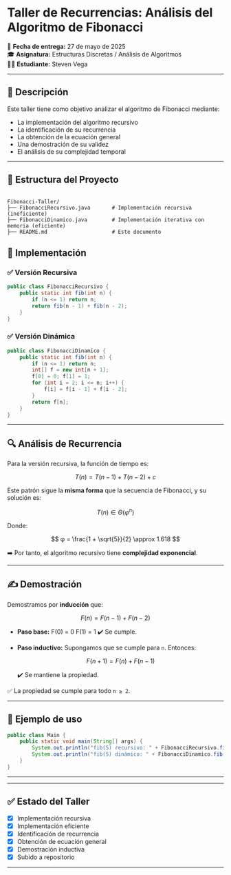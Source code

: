 


# Taller de Recurrencias: Análisis del Algoritmo de Fibonacci

📅 **Fecha de entrega:** 27 de mayo de 2025  
🎓 **Asignatura:** Estructuras Discretas / Análisis de Algoritmos  
👨‍💻 **Estudiante:** Steven Vega 

---

## 📌 Descripción

Este taller tiene como objetivo analizar el algoritmo de Fibonacci mediante:

- La implementación del algoritmo recursivo
- La identificación de su recurrencia
- La obtención de la ecuación general
- Una demostración de su validez
- El análisis de su complejidad temporal

---

## 📁 Estructura del Proyecto

```

Fibonacci-Taller/
├── FibonacciRecursivo.java       # Implementación recursiva (ineficiente)
├── FibonacciDinamico.java        # Implementación iterativa con memoria (eficiente)
├── README.md                     # Este documento

````



## 🧠 Implementación

### ✅ Versión Recursiva

```java
public class FibonacciRecursivo {
    public static int fib(int n) {
        if (n <= 1) return n;
        return fib(n - 1) + fib(n - 2);
    }
}
````

### ✅ Versión Dinámica

```java
public class FibonacciDinamico {
    public static int fib(int n) {
        if (n <= 1) return n;
        int[] f = new int[n + 1];
        f[0] = 0; f[1] = 1;
        for (int i = 2; i <= n; i++) {
            f[i] = f[i - 1] + f[i - 2];
        }
        return f[n];
    }
}
```

---

## 🔍 Análisis de Recurrencia

Para la versión recursiva, la función de tiempo es:

$$
T(n) = T(n - 1) + T(n - 2) + c
$$

Este patrón sigue la **misma forma** que la secuencia de Fibonacci, y su solución es:

$$
T(n) ∈ Θ(φ^n)
$$

Donde:

$$
φ = \frac{1 + \sqrt{5}}{2} \approx 1.618
$$

➡️ Por tanto, el algoritmo recursivo tiene **complejidad exponencial**.

---

## ✍️ Demostración

Demostramos por **inducción** que:

$$
F(n) = F(n - 1) + F(n - 2)
$$

* **Paso base:**
  F(0) = 0
  F(1) = 1
  ✔️ Se cumple.

* **Paso inductivo:**
  Supongamos que se cumple para `n`.
  Entonces:

  $$
  F(n + 1) = F(n) + F(n - 1)
  $$

  ✔️ Se mantiene la propiedad.

✅ La propiedad se cumple para todo `n ≥ 2`.

---

## 🚀 Ejemplo de uso

```java
public class Main {
    public static void main(String[] args) {
        System.out.println("fib(5) recursivo: " + FibonacciRecursivo.fib(5));
        System.out.println("fib(5) dinámico: " + FibonacciDinamico.fib(5));
    }
}
```

---



---

## ✅ Estado del Taller

* [x] Implementación recursiva
* [x] Implementación eficiente
* [x] Identificación de recurrencia
* [x] Obtención de ecuación general
* [x] Demostración inductiva
* [x] Subido a repositorio

---


